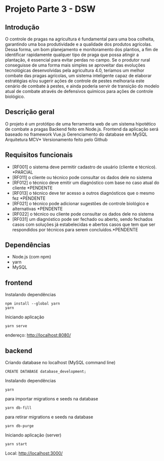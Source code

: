 <!DOCTYPE html>
<html lang="pt-br">
<head>
<meta charset="UTF-8">
<meta name="viewport" content="width=device-width, initial-scale=1.0">
<title>Projeto Parte 3 - DSW</title>
</head>
<body>

<h1>Projeto Parte 3 - DSW</h1>

<h2>Introdução</h2>

<p>O controle de pragas na agricultura é fundamental para uma boa colheita, garantindo uma boa produtividade e a qualidade dos produtos agrícolas. Dessa forma, um bom planejamento e monitoramento dos plantios, a fim de identificar rapidamente qualquer tipo de praga que possa atingir a plantação, é essencial para evitar perdas no campo. Se o produtor rural conseguisse de uma forma mais simples se aproveitar das evoluções tecnológicas desenvolvidas pela agricultura 4.0, teríamos um melhor combate das pragas agrícolas, um sistema inteligente capaz de elaborar estratégias e/ou sugerir ações de controle de pestes melhoraria este cenário de combate à pestes, e ainda poderia servir de transição do modelo atual de combate através de defensivos químicos para ações de controle biológico.</p>

<h2>Descrição geral</h2>

<p>O projeto é um protótipo de uma ferramenta web de um sistema hipotético de combate a pragas Backend feito em Node.js. Frontend da aplicação será baseado no framework Vue.js Gerenciamento do database em MySQL Arquitetura MCV* Versionamento feito pelo Github</p>

<h2>Requisitos funcionais</h2>

<ul>
<li>[RF001] o sistema deve permitir cadastro de usuário (cliente e técnico). *PARCIAL</li>
<li>[RF011] o cliente ou técnico pode consultar os dados dele no sistema</li>
<li>[RF012] o técnico deve emitir um diagnóstico com base no caso atual do cliente *PENDENTE</li>
<li>[RF013] o técnico deve ter acesso a outros diagnósticos que o mesmo fez *PENDENTE</li>
<li>[RF021] o técnico pode adicionar sugestões de controle biológico e alternativas *PENDENTE</li>
<li>[RF022] o técnico ou cliente pode consultar os dados dele no sistema</li>
<li>[RF031] um diagnóstico pode ser fechado ou aberto, sendo fechados casos com soluções já estabelecidas e abertos casos que tem que ser respondidos por técnicos para serem concluídos.*PENDENTE</li>
</ul>

<h2>Dependências</h2>

<ul>
<li>Node.js (com npm)</li>
<li>yarn</li>
<li>MySQL</li>
</ul>

<h2>frontend</h2>

<p>Instalando dependências</p>
<pre><code>npm install --global yarn
yarn
</code></pre>

<p>Iniciando aplicação</p>
<pre><code>yarn serve
</code></pre>

<p>endereço: <a href="http://localhost:8080/">http://localhost:8080/</a></p>

<h2>backend</h2>

<p>Criando database no localhost (MySQL command line)</p>
<pre><code>CREATE DATABASE database_development;
</code></pre>

<p>Instalando dependências</p>
<pre><code>yarn
</code></pre>

<p>para importar migrations e seeds na database</p>
<pre><code>yarn db-fill
</code></pre>

<p>para retirar migrations e seeds na database</p>
<pre><code>yarn db-purge
</code></pre>

<p>Iniciando aplicação (server)</p>
<pre><code>yarn start
</code></pre>

<p>Local: <a href="http://localhost:3000/">http://localhost:3000/</a></p>

</body>
</html>

